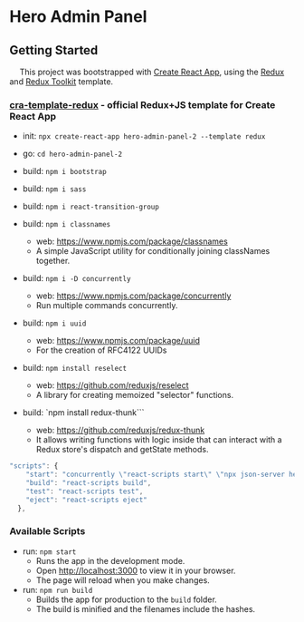 # Hero Admin Panel

## Getting Started

&emsp; This project was bootstrapped with [Create React App](https://github.com/facebook/create-react-app), using the [Redux](https://redux.js.org/) and [Redux Toolkit](https://redux-toolkit.js.org/) template.

### [cra-template-redux](https://github.com/reduxjs/redux-templates/tree/master/packages/cra-template-redux) - official Redux+JS template for Create React App
+ init: ``npx create-react-app hero-admin-panel-2 --template redux``
+ go: ``cd hero-admin-panel-2``

+ build: ``npm i bootstrap``
+ build: ``npm i sass``
+ build: ``npm i react-transition-group``
+ build: ``npm i classnames``
  - web: https://www.npmjs.com/package/classnames
  - A simple JavaScript utility for conditionally joining classNames together.
+ build: ``npm i -D concurrently``
  - web: https://www.npmjs.com/package/concurrently
  - Run multiple commands concurrently. 
+ build: ``npm i uuid``
  - web: https://www.npmjs.com/package/uuid
  - For the creation of RFC4122 UUIDs
+ build: ``npm install reselect``
  - web: https://github.com/reduxjs/reselect
  - A library for creating memoized "selector" functions. 
+ build: `npm install redux-thunk```
  - web: https://github.com/reduxjs/redux-thunk
  -  It allows writing functions with logic inside that can interact with a Redux store's dispatch and getState methods.

```javascript
"scripts": {
    "start": "concurrently \"react-scripts start\" \"npx json-server heroes.json --port 3001\"",
    "build": "react-scripts build",
    "test": "react-scripts test",
    "eject": "react-scripts eject"
  },
```

### Available Scripts

+ run: ``npm start``
  - Runs the app in the development mode.
  - Open [http://localhost:3000](http://localhost:3000) to view it in your browser.
  - The page will reload when you make changes.
+ run: ``npm run build``
  - Builds the app for production to the `build` folder.
  - The build is minified and the filenames include the hashes.



















